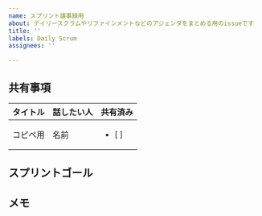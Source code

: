 ```yaml
---
name: スプリント議事録用
about: デイリースクラムやリファインメントなどのアジェンダをまとめる用のissueです
title: ''
labels: Daily Scrum
assignees: ''

---
```


## 共有事項
| タイトル | 話したい人 | 共有済み | 
|----------------|---------------|---------------|
| コピペ用 | 名前 | <ul><li>[ ] </li></ul>

## スプリントゴール

## メモ
